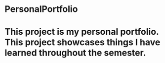 # PersonalPortfolio
# This project is my personal portfolio. This project showcases things I have learned throughout the semester. 
